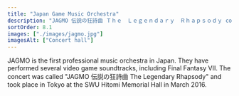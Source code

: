 ```yaml
---
title: "Japan Game Music Orchestra"
description: "JAGMO 伝説の狂詩曲 Ｔｈｅ　Ｌｅｇｅｎｄａｒｙ　Ｒｈａｐｓｏｄｙ concert in Tokyo (2016)"
sortOrder: 8.1
images: ["./images/jagmo.jpg"]
imagesAlt: ["Concert hall"]
---
```


JAGMO is the first professional music orchestra in Japan. They have performed several video game soundtracks, including Final Fantasy VII. The concert was called "JAGMO 伝説の狂詩曲 The Legendary Rhapsody" and took place in Tokyo at the SWU Hitomi Memorial Hall in March 2016.
